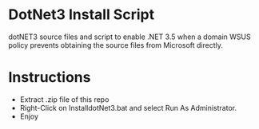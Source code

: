 # DotNet3 Install Script

dotNET3 source files and script to enable .NET 3.5 when a domain WSUS policy prevents obtaining the source files from Microsoft directly.

# Instructions
* Extract .zip file of this repo
* Right-Click on InstalldotNet3.bat and select Run As Administrator.
* Enjoy